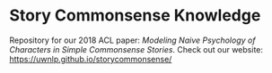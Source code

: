 # Story Commonsense Knowledge
Repository for our 2018 ACL paper: _Modeling Naive Psychology of Characters in Simple Commonsense Stories_.
Check out our website: https://uwnlp.github.io/storycommonsense/
